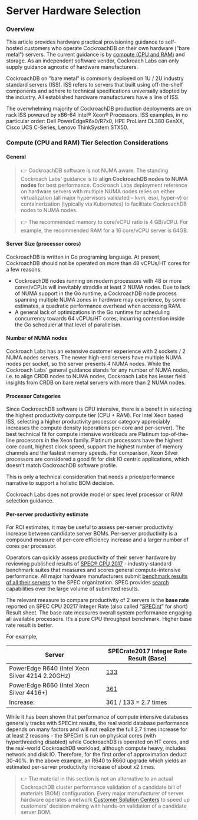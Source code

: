 # Server Hardware Selection

### Overview

This article provides hardware practical provisioning guidance to self-hosted customers who operate CockroachDB on their own hardware ("bare metal") servers. The current guidance is by [compute (CPU and RAM)]() and storage. As an independent software vendor, Cockroach Labs can only supply guidance agnostic of hardware manufacturers.

CockroachDB on "bare metal" is commonly deployed on 1U / 2U industry standard servers (ISS). ISS refers to servers that built using off-the-shelf components and adhere to technical specifications universally adopted by the industry. All established hardware manufacturers have a line of ISS.

The overwhelming majority of CockroachDB production deployments are on rack ISS powered by x86-64 Intel® Xeon® Processors. ISS examples, in no particular order: Dell PowerEdgeR6x0/R7x0, HPE ProLiant DL380 GenXX, Cisco UCS C-Series, Lenovo ThinkSystem STX50.



### Compute (CPU and RAM) Tier Selection Considerations

#### General

>  👉  CockroachDB software is not NUMA aware. The standing Cockroach Labs' guidance is to **align CockroachDB nodes to NUMA nodes** for best performance. Cockroach Labs deployment reference on hardware servers with multiple NUMA nodes relies on either virtualization (all major hypervisors validated – kvm, esxi, hyper-v) or containerization (typically via Kubernetes) to facilitate CockroachDB nodes to NUMA nodes.

> 👉 The recommended memory to core/vCPU ratio is 4 GB/vCPU. For example, the recommended RAM for a 16 core/vCPU server is 64GB.

#### **Server Size (processor cores)**

CockroachDB is written in Go programing language. At present, CockroachDB should not be operated on more than 48 vCPUs/HT cores for a few reasons:

- CockroachDB nodes running on modern processors with 48 or more cores/vCPUs will inevitably straddle at least 2 NUMA nodes. Due to lack of NUMA support in the Go runtime, a CockroachDB node process spanning multiple NUMA zones in hardware may experience, by some estimates, a quadratic performance overhead when accessing RAM.
- A general lack of optimizations in the Go runtime for scheduling concurrency towards 64 vCPUs/HT cores, incurring contention inside the Go scheduler at that level of parallelism.

#### **Number of NUMA nodes**

Cockroach Labs has an extensive customer experience with 2 sockets / 2 NUMA nodes servers. The newer high-end servers have multiple NUMA nodes per socket, so the server presents 4 NUMA nodes. While the Cockroach Labs' general guidance stands for any number of NUMA nodes, i.e. to align CRDB nodes to NUMA nodes, Cockroach Labs has lesser field insights from CRDB on bare metal servers with more than 2 NUMA nodes.

#### **Processor Categories**

Since CockroachDB software is CPU intensive, there is a benefit in selecting the highest productivity compute tier (CPU + RAM). For Intel Xeon based ISS, selecting a higher productivity processor category appreciably increases the compute density (operations per-core and per-server). The best technical fit for  compute intensive workloads are Platinum top-of-the-line processors in the Xeon family. Platinum processors have the highest core count, highest clock speed, support the highest number of memory channels and the fastest memory speeds. For comparison, Xeon Silver processors are considered a good fit for disk IO centric applications, which doesn't match CockroachDB software profile.

This is only a technical consideration that needs a price/performance narrative to support a holistic BOM decision.

Cockroach Labs does not provide model or spec level processor or RAM selection guidance.

#### Per-server productivity estimate

For ROI estimates, it may be useful to assess per-server productivity increase between candidate server BOMs. Per-server productivity is a compound measure of per-core efficiency increase and a larger number of cores per processor.

Operators can quickly assess productivity of their server hardware by reviewing published results of [SPEC® CPU 2017](https://www.spec.org/cpu2017/) - industry-standard benchmark suites that measures and scores general compute-intensive performance. All major hardware manufacturers submit [benchmark results of all their servers](https://www.spec.org/cpu2017/results/cpu2017.html) to the SPEC organization. SPEC provides [search](https://www.spec.org/cgi-bin/osgresults?conf=cpu2017) capabilities over the large volume of submitted results.

The relevant measure to compare productivity of 2 servers is the **base rate** reported on SPEC CPU 20217 Integer Rate (also called “[SPECint](https://www.intel.com/content/dam/www/central-libraries/us/en/documents/2022-07/looking-beyond-specrate-2017-paper.pdf)” for short) Result sheet. The base rate measures overall system performance engaging all available processors. It’s a pure CPU throughput benchmark. Higher base rate result is better.

For example,

| Server                                          | SPECrate2017 Integer Rate Result (Base)                      |
| ----------------------------------------------- | ------------------------------------------------------------ |
| PowerEdge R640 (Intel Xeon Silver 4214 2.20GHz) | [133](https://www.spec.org/cpu2017/results/res2019q2/cpu2017-20190429-12797.pdf) |
| PowerEdge R660 (Intel Xeon Silver 4416+)        | [361](https://www.spec.org/cpu2017/results/res2023q2/cpu2017-20230421-35966.pdf) |
| Increase:                                       | 361 / 133 = 2.7 times                                        |

While it has been shown that performance of compute intensive databases generally tracks with SPECint results, the real world database performance depends on many factors and will not realize the full 2.7 times increase for at least 2 reasons - the SPECint is run on physical cores (with hyperthreading disabled) while CockroachDB is operated on HT cores, and the real-world CockroachDB workload, although compute heavy, includes network and disk IO. Therefore, for the first order of approximation deduct 30-40%. In the above example, an R640 to R660 upgrade which yields an estimated per-server productivity increase of about x2 times.

> 👉 The material in this section is not an alternative to an actual CockroachDB cluster performance validation of a candidate bill of materials (BOM) configuration. Every major manufacturer of server hardware operates a network[ ](https://i.dell.com/sites/csdocuments/Shared-Content_data-Sheets_Documents/en/dell-solution-center-customer-brochure.pdf)[Customer Solution Centers](https://i.dell.com/sites/csdocuments/Shared-Content_data-Sheets_Documents/en/dell-solution-center-customer-brochure.pdf) to speed up customers’ decision making with hands-on validation of a candidate server BOM.



